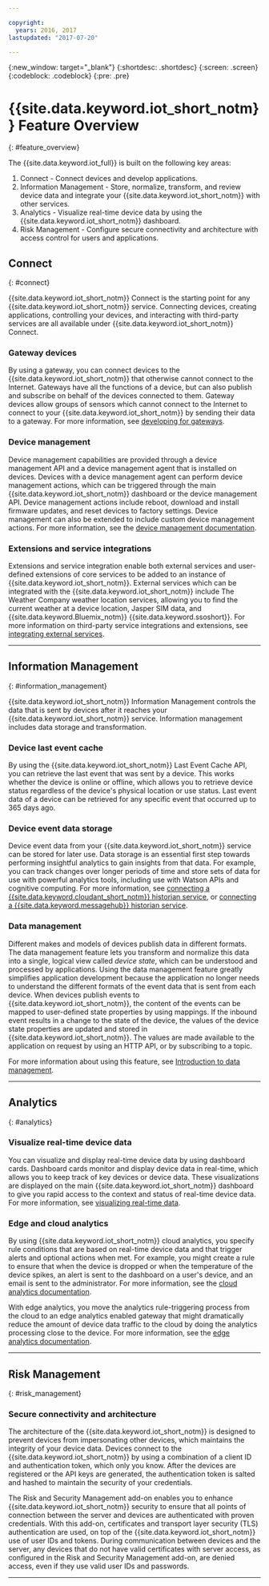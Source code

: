 ```yaml
---

copyright:
  years: 2016, 2017
lastupdated: "2017-07-20"

---
```


{:new_window: target="\_blank"}
{:shortdesc: .shortdesc}
{:screen: .screen}
{:codeblock: .codeblock}
{:pre: .pre}

# {{site.data.keyword.iot_short_notm}} Feature Overview
{: #feature_overview}

The {{site.data.keyword.iot_full}} is built on the following key areas:

  1. Connect - Connect devices and develop applications.
  2. Information Management - Store, normalize, transform, and review device data and integrate your {{site.data.keyword.iot_short_notm}} with other services.
  3. Analytics - Visualize real-time device data by using the {{site.data.keyword.iot_short_notm}} dashboard.
  4. Risk Management - Configure secure connectivity and architecture with access control for users and applications.

## Connect
{: #connect}

{{site.data.keyword.iot_short_notm}} Connect is the starting point for any {{site.data.keyword.iot_short_notm}} service. Connecting devices, creating applications, controlling your devices, and interacting with third-party services are all available under {{site.data.keyword.iot_short_notm}} Connect.

### Gateway devices

By using a gateway, you can connect devices to the {{site.data.keyword.iot_short_notm}} that otherwise cannot connect to the Internet. Gateways have all the functions of a device, but can also publish and subscribe on behalf of the devices connected to them. Gateway devices allow groups of sensors which cannot connect to the Internet to connect to your {{site.data.keyword.iot_short_notm}} by sending their data to a gateway. For more information, see [developing for gateways](https://console.ng.bluemix.net/docs/services/IoT/gateways/gw_dev_index.html).

### Device management

Device management capabilities are provided through a device management API and a device management agent that is installed on devices. Devices with a device management agent can perform device management actions, which can be triggered through the main {{site.data.keyword.iot_short_notm}} dashboard or the device management API. Device management actions include reboot, download and install firmware updates, and reset devices to factory settings. Device management can also be extended to include custom device management actions. For more information, see the [device management documentation](https://console.ng.bluemix.net/docs/services/IoT/devices/device_mgmt/index.html).

### Extensions and service integrations

Extensions and service integration enable both external services and user-defined extensions of core services to be added to an instance of {{site.data.keyword.iot_short_notm}}. External services which can be integrated with the {{site.data.keyword.iot_short_notm}} include The Weather Company weather location services, allowing you to find the current weather at a device location, Jasper SIM data, and {{site.data.keyword.Bluemix_notm}} {{site.data.keyword.ssoshort}}. For more information on third-party service integrations and extensions, see [integrating external services](https://console.ng.bluemix.net/docs/services/IoT/reference/extensions/index.html).


---

## Information Management
{: #information_management}

{{site.data.keyword.iot_short_notm}} Information Management controls the data that is sent by devices after it reaches your {{site.data.keyword.iot_short_notm}} service. Information management includes data storage and transformation.

### Device last event cache

By using the {{site.data.keyword.iot_short_notm}} Last Event Cache API, you can retrieve the last event that was sent by a device. This works whether the device is online or offline, which allows you to retrieve device status regardless of the device's physical location or use status. Last event data of a device can be retrieved for any specific event that occurred up to 365 days ago.

### Device event data storage

Device event data from your {{site.data.keyword.iot_short_notm}} service can be stored for later use. Data storage is an essential first step towards performing insightful analytics to gain insights from that data.  For example, you can track changes over longer periods of time and store sets of data for use with powerful analytics tools, including use with Watson APIs and cognitive computing. For more information, see [connecting a {{site.data.keyword.cloudant_short_notm}} historian service](https://console.ng.bluemix.net/docs/services/IoT/cloudant_connector.html), or [connecting a {{site.data.keyword.messagehub}} historian service](https://console.ng.bluemix.net/docs/services/IoT/message_hub.html).

### Data management

Different makes and models of devices publish data in different formats. The data management feature lets you transform and normalize this data into a single, logical view called *device state*, which can be understood and processed by applications. Using the data management feature greatly simplifies application development because the application no longer needs to understand the different formats of the event data that is sent from each device. When devices publish events to {{site.data.keyword.iot_short_notm}}, the content of the events can be mapped to user-defined state properties by using mappings. If the inbound event results in a change to the state of the device, the values of the device state properties are updated and stored in {{site.data.keyword.iot_short_notm}}. The values are made available to the application on request by using an HTTP API, or by subscribing to a topic.

For more information about using this feature, see [Introduction to data management](GA_information_management/ga_im_device_twin.html).

---
## Analytics
{: #analytics}

### Visualize real-time device data

You can visualize and display real-time device data by using dashboard cards. Dashboard cards monitor and display device data in real-time, which allows you to keep track of key devices or device data. These visualizations are displayed on the main {{site.data.keyword.iot_short_notm}} dashboard to give you rapid access to the context and status of real-time device data. For more information, see [visualizing real-time data](https://console.ng.bluemix.net/docs/services/IoT/data_visualization.html).

### Edge and cloud analytics

By using {{site.data.keyword.iot_short_notm}} cloud analytics, you specify rule conditions that are based on real-time device data and that trigger alerts and optional actions when met. For example, you might create a rule to ensure that when the device is dropped or when the temperature of the device spikes, an alert is sent to the dashboard on a user's device, and an email is sent to the administrator. For more information, see the [cloud analytics documentation](https://console.ng.bluemix.net/docs/services/IoT/cloud_analytics.html).

With edge analytics, you move the analytics rule-triggering process from the cloud to an edge analytics enabled gateway that might dramatically reduce the amount of device data traffic to the cloud by doing the analytics processing close to the device. For more information, see the [edge analytics documentation](https://console.ng.bluemix.net/docs/services/IoT/edge_analytics.html).

---

## Risk Management
{: #risk_management}

### Secure connectivity and architecture

The architecture of the {{site.data.keyword.iot_short_notm}} is designed to prevent devices from impersonating other devices, which maintains the integrity of your device data. Devices connect to the {{site.data.keyword.iot_short_notm}} by using a combination of a client ID and authentication token, which only you know. After the devices are registered or the API keys are generated, the authentication token is salted and hashed to maintain the security of your credentials.

The Risk and Security Management add-on enables you to enhance {{site.data.keyword.iot_short_notm}} security to ensure that all points of connection between the server and devices are authenticated with proven credentials. With this add-on, certificates and transport layer security (TLS) authentication are used, on top of the {{site.data.keyword.iot_short_notm}} use of user IDs and tokens. During communication between devices and the server, any devices that do not have valid certificates with server access, as configured in the Risk and Security Management add-on, are denied access, even if they use valid user IDs and passwords.

---
